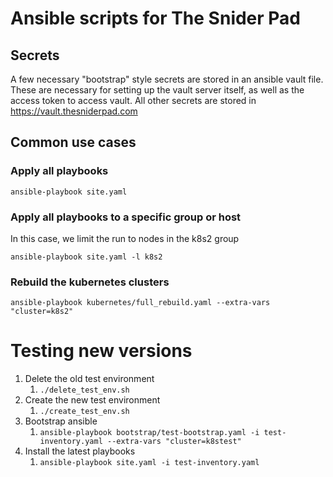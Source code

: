 # Ansible scripts for The Snider Pad

## Secrets

A few necessary "bootstrap" style secrets are stored in an ansible vault file. These are necessary
for setting up the vault server itself, as well as the access token to access vault. All other
secrets are stored in https://vault.thesniderpad.com

## Common use cases

### Apply all playbooks

```
ansible-playbook site.yaml
```

### Apply all playbooks to a specific group or host

In this case, we limit the run to nodes in the k8s2 group

```
ansible-playbook site.yaml -l k8s2
```

### Rebuild the kubernetes clusters

```
ansible-playbook kubernetes/full_rebuild.yaml --extra-vars "cluster=k8s2"
```


# Testing new versions

1. Delete the old test environment
   1. `./delete_test_env.sh`
2. Create the new test environment
   1. `./create_test_env.sh`
3. Bootstrap ansible
   1. `ansible-playbook bootstrap/test-bootstrap.yaml -i test-inventory.yaml --extra-vars "cluster=k8stest"`
4. Install the latest playbooks
   1. `ansible-playbook site.yaml -i test-inventory.yaml`
